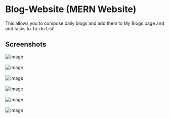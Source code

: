 # Blog-Website (MERN Website)
This allows you to compose daily blogs and add them to My Blogs page and add tasks to To-do List!

## Screenshots
![image](https://user-images.githubusercontent.com/81305824/146341992-48d0ae3e-8b48-4b61-aea6-5469aa303a2c.png)
<br>
<br>
![image](https://user-images.githubusercontent.com/81305824/146639482-43069dc7-c657-4e12-9d90-5c88c2af9764.png)
<br>
<br>
![image](https://user-images.githubusercontent.com/81305824/146639506-f7b3120f-cb8d-4e84-b899-399ce544680b.png)
<br>
<br>
![image](https://user-images.githubusercontent.com/81305824/146639517-4cbd0d66-b0d1-4c23-9965-7aadb307487d.png)
<br>
<br>
![image](https://user-images.githubusercontent.com/81305824/146639545-3b956c75-336d-468d-bb41-60a81f5c888e.png)
<br>
<br>
![image](https://user-images.githubusercontent.com/81305824/146639558-2d16f7a5-aeb2-48b0-9bbe-e0211128eece.png)
